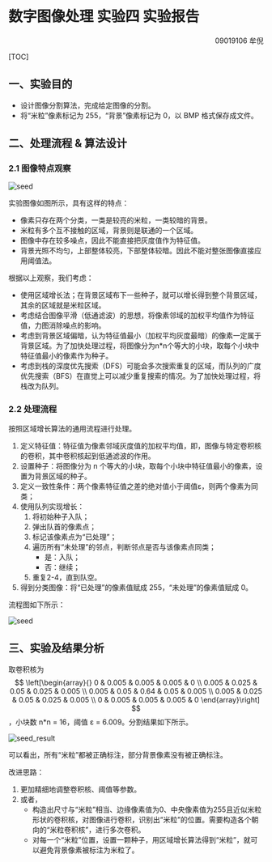 # 数字图像处理 实验四 实验报告

<p align='right'>09019106 牟倪



[TOC]



## 一、实验目的

- 设计图像分割算法，完成给定图像的分割。
- 将“米粒”像素标记为 255，“背景”像素标记为 0，以 BMP 格式保存成文件。

## 二、处理流程 & 算法设计

### 2.1 图像特点观察 

![seed](.\..\..\typora-user-images\seed.bmp)

实验图像如图所示，具有这样的特点：

- 像素只存在两个分类，一类是较亮的米粒，一类较暗的背景。
- 米粒有多个互不接触的区域，背景则是联通的一个区域。
- 图像中存在较多噪点，因此不能直接把灰度值作为特征值。
- 背景光照不均匀，上部整体较亮，下部整体较暗。因此不能对整张图像直接应用阈值法。

根据以上观察，我们考虑：

- 使用区域增长法；在背景区域布下一些种子，就可以增长得到整个背景区域，其余的区域就是米粒区域。
- 考虑结合图像平滑（低通滤波）的思想，将像素邻域的加权平均值作为特征值，力图消除噪点的影响。
- 考虑到背景区域偏暗，认为特征值最小（加权平均灰度最暗）的像素一定属于背景区域。为了加快处理过程，将图像分为n*n个等大的小块，取每个小块中特征值最小的像素作为种子。
- 考虑到栈的深度优先搜索（DFS）可能会多次搜索重复的区域，而队列的广度优先搜索（BFS）在直觉上可以减少重复搜索的情况。为了加快处理过程，将栈改为队列。

### 2.2 处理流程

按照区域增长算法的通用流程进行处理。

1. 定义特征值：特征值为像素邻域灰度值的加权平均值，即，图像与特定卷积核的卷积，其中卷积核起到低通滤波的作用。
2. 设置种子：将图像分为 n 个等大的小块，取每个小块中特征值最小的像素，设置为背景区域的种子。
3. 定义一致性条件：两个像素特征值之差的绝对值小于阈值ε，则两个像素为同类；
4. 使用队列实现增长：
   1. 将初始种子入队；
   2. 弹出队首的像素点；
   3. 标记该像素点为“已处理”；
   4. 遍历所有“未处理”的邻点，判断邻点是否与该像素点同类；
      - 是：入队；
      - 否：继续；
   5. 重复2-4，直到队空。
5. 得到分类图像：将“已处理”的像素值赋成 255，“未处理”的像素值赋成 0。

流程图如下所示：

![seed](.\..\..\typora-user-images\实验4流程图.png)

## 三、实验及结果分析

取卷积核为
$$
\left[\begin{array}{}
0 & 0.005 & 0.005 & 0.005 & 0 \\
0.005 & 0.025 & 0.05 & 0.025 & 0.005 \\
0.005 & 0.05 & 0.64 & 0.05 & 0.005 \\
0.005 & 0.025 & 0.05 & 0.025 & 0.005 \\
0 & 0.005 & 0.005 & 0.005 & 0
\end{array}\right]
$$
，小块数 n*n = 16，阈值 ε = 6.009。分割结果如下所示。

![seed_result](.\..\..\typora-user-images\seed_result.bmp)

可以看出，所有“米粒”都被正确标注，部分背景像素没有被正确标注。

改进思路：

1. 更加精细地调整卷积核、阈值等参数。
2. 或者，
   - 构造出尺寸与“米粒”相当、边缘像素值为0、中央像素值为255且近似米粒形状的卷积核，对图像进行卷积，识别出“米粒”的位置。需要构造各个朝向的“米粒卷积核”，进行多次卷积。
   - 对每一个“米粒”位置，设置一颗种子，用区域增长算法得到“米粒”，就可以避免背景像素被标注为米粒了。

